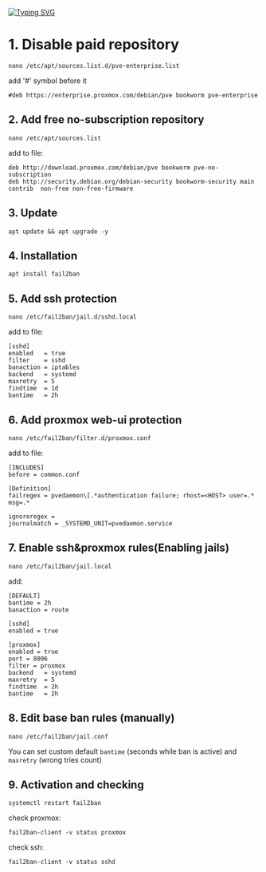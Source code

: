 [![Typing SVG](https://readme-typing-svg.herokuapp.com?color=%2336BCF7&lines=Proxmox+8+Fail2Ban+Setup)]()

# 1. Disable paid repository
```
nano /etc/apt/sources.list.d/pve-enterprise.list
```
add '#' symbol before it
```
#deb https://enterprise.proxmox.com/debian/pve bookworm pve-enterprise
```

## 2. Add free no-subscription repository
```
nano /etc/apt/sources.list
```
add to file:
```
deb http://download.proxmox.com/debian/pve bookworm pve-no-subscription
deb http://security.debian.org/debian-security bookworm-security main contrib  non-free non-free-firmware
```

## 3. Update
```
apt update && apt upgrade -y
```


## 4. Installation
```
apt install fail2ban
```

## 5. Add ssh protection
```
nano /etc/fail2ban/jail.d/sshd.local
```
add to file:
```
[sshd]
enabled   = true
filter    = sshd
banaction = iptables
backend   = systemd
maxretry  = 5
findtime  = 1d
bantime   = 2h

```

## 6. Add proxmox web-ui protection
```
nano /etc/fail2ban/filter.d/proxmox.conf
```
add to file:
```
[INCLUDES]
before = common.conf

[Definition]
failregex = pvedaemon\[.*authentication failure; rhost=<HOST> user=.* msg=.*

ignoreregex =
journalmatch = _SYSTEMD_UNIT=pvedaemon.service
```

## 7. Enable ssh&proxmox rules(Enabling jails)

```
nano /etc/fail2ban/jail.local
```
add:
```
[DEFAULT]
bantime = 2h
banaction = route

[sshd]
enabled = true

[proxmox]
enabled = true
port = 8006
filter = proxmox
backend   = systemd
maxretry  = 5
findtime  = 2h
bantime   = 2h

```


## 8. Edit base ban rules (manually)

```
nano /etc/fail2ban/jail.conf
```
You can set custom default `bantime` (seconds while ban is active) and `maxretry` (wrong tries count)


## 9. Activation and checking

```
systemctl restart fail2ban
```
check proxmox:
```
fail2ban-client -v status proxmox
```
check ssh:
```
fail2ban-client -v status sshd
```

